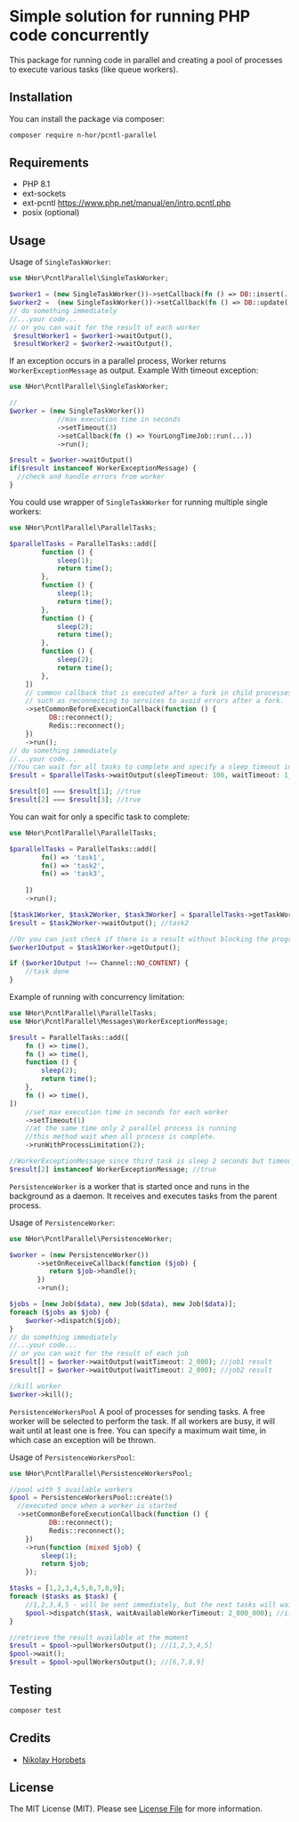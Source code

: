 # Simple solution for running PHP code concurrently

This package for running code in parallel and creating a pool of processes to execute various tasks (like queue workers).

## Installation

You can install the package via composer:

```bash
composer require n-hor/pcntl-parallel
```

## Requirements
 - PHP 8.1
 - ext-sockets
 - ext-pcntl https://www.php.net/manual/en/intro.pcntl.php
 - posix (optional)

## Usage

Usage of `SingleTaskWorker`:

```php
use NHor\PcntlParallel\SingleTaskWorker;

$worker1 = (new SingleTaskWorker())->setCallback(fn () => DB::insert(...))->run();
$worker2 =  (new SingleTaskWorker())->setCallback(fn () => DB::update(...))->run();
// do something immediately
//...your code...
// or you can wait for the result of each worker
 $resultWorker1 = $worker1->waitOutput(),
 $resultWorker2 = $worker2->waitOutput(),
```

If an exception occurs in a parallel process, Worker returns `WorkerExceptionMessage` as output.
Example With timeout exception:

```php
use NHor\PcntlParallel\SingleTaskWorker;

//
$worker = (new SingleTaskWorker())
            //max execution time in seconds
            ->setTimeout(3)
            ->setCallback(fn () => YourLongTimeJob::run(...))
            ->run();

$result = $worker->waitOutput()
if($result instanceof WorkerExceptionMessage) {
  //check and handle errors from worker
}
```

You could use wrapper of `SingleTaskWorker` for running multiple single workers:

```php
use NHor\PcntlParallel\ParallelTasks;

$parallelTasks = ParallelTasks::add([
        function () {
            sleep(1);
            return time();
        },
        function () {
            sleep(1);
            return time();
        },
        function () {
            sleep(2);
            return time();
        },
        function () {
            sleep(2);
            return time();
        },
    ])
    // common callback that is executed after a fork in child processes,
    // such as reconnecting to services to avoid errors after a fork.
    ->setCommonBeforeExecutionCallback(function () {
          DB::reconnect();
          Redis::reconnect();
    })
    ->run();
// do something immediately
//...your code...
//You can wait for all tasks to complete and specify a sleep timeout in microseconds while waiting for output.
$result = $parallelTasks->waitOutput(sleepTimeout: 100, waitTimeout: 1_000_000);

$result[0] === $result[1]; //true
$result[2] === $result[3]; //true
```

You can wait for only a specific task to complete:

```php
use NHor\PcntlParallel\ParallelTasks;

$parallelTasks = ParallelTasks::add([
        fn() => 'task1',
        fn() => 'task2',
        fn() => 'task3',
  
    ])
    ->run();

[$task1Worker, $task2Worker, $task3Worker] = $parallelTasks->getTaskWorkers();
$result = $task2Worker->waitOutput(); //task2

//Or you can just check if there is a result without blocking the program
$worker1Output = $task1Worker->getOutput();

if ($worker1Output !== Channel::NO_CONTENT) {
    //task done
}
```

Example of running with concurrency limitation:
```php
use NHor\PcntlParallel\ParallelTasks;
use NHor\PcntlParallel\Messages\WorkerExceptionMessage;

$result = ParallelTasks::add([
    fn () => time(),
    fn () => time(),
    function () {
        sleep(2);
        return time();
    },
    fn () => time(),
])
    //set max execution time in seconds for each worker
    ->setTimeout(1)
    //at the same time only 2 parallel process is running
    //this method wait when all process is complete.
    ->runWithProcessLimitation(2);

//WorkerExceptionMessage since third task is sleep 2 seconds but timeout is 1 second.
$result[2] instanceof WorkerExceptionMessage; //true
```
`PersistenceWorker` is a worker that is started once and runs in the background as a daemon.
It receives and executes tasks from the parent process.

Usage of `PersistenceWorker`:

```php
use NHor\PcntlParallel\PersistenceWorker;

$worker = (new PersistenceWorker())
       ->setOnReceiveCallback(function ($job) {
          return $job->handle();
       })
       ->run();

$jobs = [new Job($data), new Job($data), new Job($data)];
foreach ($jobs as $job) {
    $worker->dispatch($job);
}
// do something immediately
//...your code...
// or you can wait for the result of each job
$result[] = $worker->waitOutput(waitTimeout: 2_000); //job1 result
$result[] = $worker->waitOutput(waitTimeout: 2_000); //job2 result

//kill worker
$worker->kill();
```

`PersistenceWorkersPool` A pool of processes for sending tasks.
A free worker will be selected to perform the task. 
If all workers are busy, it will wait until at least one is free.
You can specify a maximum wait time, in which case an exception will be thrown.

Usage of `PersistenceWorkersPool`:

```php
use NHor\PcntlParallel\PersistenceWorkersPool;

//pool with 5 available workers
$pool = PersistenceWorkersPool::create(5)
  //executed once when a worker is started
  ->setCommonBeforeExecutionCallback(function () {
          DB::reconnect();
          Redis::reconnect();
    })
    ->run(function (mixed $job) {
        sleep(1);
        return $job;
    });

$tasks = [1,2,3,4,5,6,7,8,9];
foreach ($tasks as $task) {
    //1,2,3,4,5 - will be sent immediately, but the next tasks will wait until some worker completes the task.
    $pool->dispatch($task, waitAvailableWorkerTimeout: 2_000_000); //if the wait is more than 2 seconds, an exception will be thrown
} 

//retrieve the result available at the moment
$result = $pool->pullWorkersOutput(); //[1,2,3,4,5]
$pool->wait();
$result = $pool->pullWorkersOutput(); //[6,7,8,9]
```

## Testing

```bash
composer test
```

## Credits

- [Nikolay Horobets](https://github.com/n-hor)

## License

The MIT License (MIT). Please see [License File](LICENSE.md) for more information.